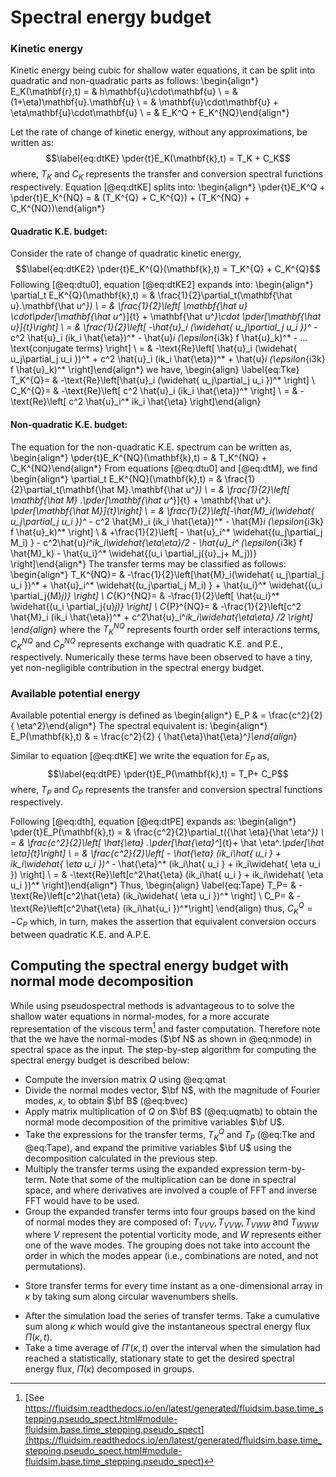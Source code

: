 Spectral energy budget
======================

### Kinetic energy

Kinetic energy being cubic for shallow water equations, it can be split
into quadratic and non-quadratic parts as follows:
\begin{align*}
    E_K(\mathbf{r},t)
    = & h\mathbf{u}\cdot\mathbf{u}                            \\
    = & (1+\eta)\mathbf{u}.\mathbf{u}                     \\
    = & \mathbf{u}\cdot\mathbf{u} + \eta\mathbf{u}\cdot\mathbf{u} \\
    = & E_K^Q + E_K^{NQ}\end{align*}

Let the rate of change of kinetic energy, without any approximations, be
written as: $$\label{eq:dtKE}
    \pder{t}E_K(\mathbf{k},t) = T_K + C_K$$ where, $T_K$ and $C_K$
represents the transfer and conversion spectral functions respectively.
Equation [@eq:dtKE] splits into:
\begin{align*}
    \pder{t}E_K^Q + \pder{t}E_K^{NQ}
    = & (T_K^{Q} + C_K^{Q}) + (T_K^{NQ} + C_K^{NQ})\end{align*}

#### Quadratic K.E. budget:

Consider the rate of change of quadratic kinetic energy,
$$\label{eq:dtKE2}
    \pder{t}E_K^{Q}(\mathbf{k},t) = T_K^{Q} + C_K^{Q}$$ Following
[@eq:dtu0], equation [@eq:dtKE2] expands into:
\begin{align*}
    \partial_t E_K^{Q}(\mathbf{k},t)
    = & \frac{1}{2}\partial_t(\mathbf{\hat u}.\mathbf{\hat u^*})       \\
    = & \frac{1}{2}\left[ \mathbf{\hat u} \cdot\pder[\mathbf{\hat u^*}]{t}
        + \mathbf{\hat u^*}\cdot \pder[\mathbf{\hat u}]{t}\right]          \\
    = & \frac{1}{2}\left[ -\hat{u}_i (\widehat{ u_j\partial_j u_i })^*
        - c^2 \hat{u}_i (ik_i \hat{\eta})^*
        - \hat{u}_i (\epsilon_{i3k} f \hat{u}_k)^*
        - ... \text{conjugate terms}
        \right]                                                        \\
    = & -\text{Re}\left[ \hat{u}_i (\widehat{ u_j\partial_j u_i })^*
        + c^2 \hat{u}_i (ik_i \hat{\eta})^*
        + \hat{u}_i (\epsilon_{i3k} f \hat{u}_k)^* \right]\end{align*}
 we have,
\begin{align}
  \label{eq:Tke}
    T_K^{Q}= & -\text{Re}\left[\hat{u}_i (\widehat{ u_j\partial_j u_i })^*
        \right]                                                              \\
    C_K^{Q}= & -\text{Re}\left[   c^2 \hat{u}_i (ik_i \hat{\eta})^*  \right] \\
    =        & -\text{Re}\left[   c^2 \hat{u}_i^* ik_i \hat{\eta} \right]\end{align}

#### Non-quadratic K.E. budget:

The equation for the non-quadratic K.E. spectrum can be written as,
\begin{align*}
    \pder{t}E_K^{NQ}(\mathbf{k},t) = & T_K^{NQ} + C_K^{NQ}\end{align*}
From equations [@eq:dtu0] and [@eq:dtM], we find
\begin{align*}
    \partial_t E_K^{NQ}(\mathbf{k},t)
    = & \frac{1}{2}\partial_t(\mathbf{\hat M}.\mathbf{\hat u^*})        \\
    = & \frac{1}{2}\left[ \mathbf{\hat M} .\pder[\mathbf{\hat u^*}]{t}
        + \mathbf{\hat u^*}. \pder[\mathbf{\hat M}]{t}\right]           \\
    = & \frac{1}{2}\left[-\hat{M}_i(\widehat{ u_j\partial_j u_i })^*
        - c^2 \hat{M}_i (ik_i \hat{\eta})^*
        - \hat{M}_i (\epsilon_{i3k} f \hat{u}_k)^* \right]              \\
      & +\frac{1}{2}\left[ - \hat{u}_i^* \widehat{(u_j\partial_j M_i) }
        - c^2\hat{u}_i^*ik_i\widehat{\eta\eta}/2
        - \hat{u}_i^* (\epsilon_{i3k} f \hat{M}_k)
        - \hat{u_i}^* \widehat{(u_i \partial_j({u}_j+
            M_j))}
        \right]\end{align*}
The transfer terms may be classified as follows:
\begin{align*}
    T_K^{NQ}=       & -\frac{1}{2}\left[\hat{M}_i(\widehat{ u_j\partial_j u_i })^*
        + \hat{u}_i^* \widehat{(u_j\partial_j M_i) }
        + \hat{u_i}^* \widehat{(u_i \partial_j{M}_j)}
        \right]                                                                    \\
    C_{K}^{NQ}= & -\frac{1}{2}\left[ \hat{u_i}^* \widehat{(u_i
            \partial_j{u}_j)}
        \right]                                                                    \\
    C_{P}^{NQ}= & -\frac{1}{2}\left[c^2 \hat{M}_i (ik_i \hat{\eta})^*
        + c^2\hat{u}_i^*ik_i\widehat{\eta\eta} /2
        \right]
\end{align*}
where the $T_K^{NQ}$ represents fourth order self interactions terms,
$C_K^{NQ}$ and $C_P^{NQ}$ represents exchange with quadratic K.E. and P.E.,
respectively. Numerically these terms have been observed to have a tiny, yet
non-negligible contribution in the spectral energy budget.


### Available potential energy
Available potential energy is defined as
\begin{align*}
     E_P
     & = \frac{c^2}{2} { \eta^2}\end{align*}
The spectral equivalent is:
\begin{align*}
    E_P(\mathbf{k},t)
     & = \frac{c^2}{2} { \hat{\eta}\hat{\eta}^*}\end{align*}

Similar to equation [@eq:dtKE] we write the equation for $E_P$ as,
$$\label{eq:dtPE}
    \pder{t}E_P(\mathbf{k},t) = T_P+ C_P$$ where, $T_P$ and $C_P$
represents the transfer and conversion spectral functions respectively.

Following [@eq:dth], equation [@eq:dtPE] expands as:
\begin{align*}
    \pder{t}E_P(\mathbf{k},t)
    = & \frac{c^2}{2}\partial_t({\hat \eta}{\hat \eta^*})                 \\
    = & \frac{c^2}{2}\left[ \hat{\eta} .\pder[\hat{\eta}^*]{t}+ \hat
        \eta^*.\pder[\hat \eta]{t}\right]                                 \\
    = & \frac{c^2}{2}\left[ - \hat{\eta} (ik_i\hat{ u_i } + ik_i\widehat{
            \eta u_i })^*
        - \hat{\eta}^* (ik_i\hat{ u_i } + ik_i\widehat{
            \eta u_i })  \right]                                          \\
    = & -\text{Re}\left[c^2\hat{\eta} (ik_i\hat{ u_i } + ik_i\widehat{
            \eta u_i })^* \right]\end{align*}
 Thus,
\begin{align}
  \label{eq:Tape}
    T_P= & -\text{Re}\left[c^2\hat{\eta} (ik_i\widehat{
            \eta u_i })^*  \right]                                 \\
    C_P= & -\text{Re}\left[c^2\hat{\eta} (ik_i\hat{u_i })^*\right]
\end{align}
 thus, $C^Q_K = -C_P$ which, in turn, makes the assertion that
equivalent conversion occurs between quadratic K.E. and A.P.E.


## Computing the spectral energy budget with normal mode decomposition

While using pseudospectral methods is advantageous to to solve the shallow
water equations in normal-modes, for a more accurate representation of the
viscous term[^viscous] and faster computation. Therefore note that the we have
the normal-modes ($\bf N$ as shown in @eq:nmode) in spectral space as the
input. The step-by-step algorithm for computing the spectral energy budget is
described below:

- Compute the inversion matrix $Q$ using @eq:qmat
- Divide the normal modes vector, $\bf N$, with the magnitude of Fourier modes, $\kappa$,
  to obtain $\bf B$ (@eq:bvec)
- Apply matrix multiplication of $Q$ on $\bf B$ (@eq:uqmatb) to obtain the normal
  mode decomposition of the primitive variables $\bf U$.
- Take the expressions for the transfer terms, $T_K^Q$ and $T_P$ (@eq:Tke and
  @eq:Tape), and expand the primitive variables $\bf U$ using the decomposition
  calculated in the previous step.
- Multiply the transfer terms using the expanded expression term-by-term. Note
  that some of the multiplication can be done in spectral space, and where
  derivatives are involved a couple of FFT and inverse FFT would have to be
  used.
- Group the expanded transfer terms into four groups based on the kind of
  normal modes they are composed of: $T_{VVV}, T_{VVW}, T_{VWW}$ and $T_{WWW}$
  where $V$ represent the potential vorticity mode, and $W$ represents either
  one of the wave modes. The grouping does not take into account the order in
  which the modes appear (i.e., combinations are noted, and not permutations).
* Store transfer terms for every time instant as a one-dimensional array in
  $\kappa$ by taking sum along circular wavenumbers shells.
- After the simulation load the series of transfer terms. Take a cumulative sum
  along $\kappa$ which would give the instantaneous spectral energy flux
  $\Pi(\kappa, t)$.
- Take a time average of $\Pi'(\kappa, t)$ over the interval when the simulation
  had reached a statistically, stationary state to get the desired spectral
  energy flux, $\Pi(\kappa)$ decomposed in groups.

[^viscous]: [See https://fluidsim.readthedocs.io/en/latest/generated/fluidsim.base.time_stepping.pseudo_spect.html#module-fluidsim.base.time_stepping.pseudo_spect](https://fluidsim.readthedocs.io/en/latest/generated/fluidsim.base.time_stepping.pseudo_spect.html#module-fluidsim.base.time_stepping.pseudo_spect)

